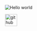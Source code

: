 <img src="https://raw.githubusercontent.com/sagar-viradiya/sagar-viradiya/master/resources/banner.png" alt="Hello world">



[<img src='https://cdn.jsdelivr.net/npm/simple-icons@3.0.1/icons/github.svg' alt='github' height='40'>](https://github.com/CharaN)  


